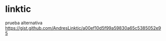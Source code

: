 # linktic
prueba alternativa https://gist.github.com/AndresLinktic/a00ef10d5f99a59830a65c5385052e95
